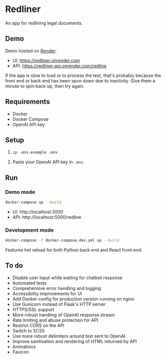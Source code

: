 # Redliner

An app for redlining legal documents.

## Demo

Demo hosted on [Render](https://render.com/):

- UI: https://redliner.onrender.com
- API: https://redliner-api.onrender.com/redline

If the app is slow to load or to process the text, that's probably because
the front end or back end has been spun down due to inactivity.
Give them a minute to spin back up, then try again.

## Requirements

- Docker
- Docker Compose
- OpenAI API key

## Setup

1. ```bash
   cp .env.example .env
   ```
2. Paste your OpenAI API key in `.env`.

## Run

### Demo mode

```bash
docker-compose up --build
```

- UI: http://localhost:3000
- API: http://localhost:5000/redline

### Development mode

```bash
docker-compose -f docker-compose.dev.yml up --build
```

Features hot reload for both Python back end and React front end.

## To do

- Disable user input while waiting for chatbot response
- Automated tests
- Comprehensive error handling and logging
- Accessibility improvements for UI
- Add Docker config for production version running on nginx
- Use Gunicorn instead of Flask's HTTP server
- HTTPS/SSL support
- More robust handling of OpenAI response stream
- Rate limiting and abuse protection for API
- Restrict CORS on the API
- Switch to SCSS
- Use more robust delimiters around text sent to OpenAI
- Improve sanitisation and rendering of HTML returned by API
- Animations
- Favicon
